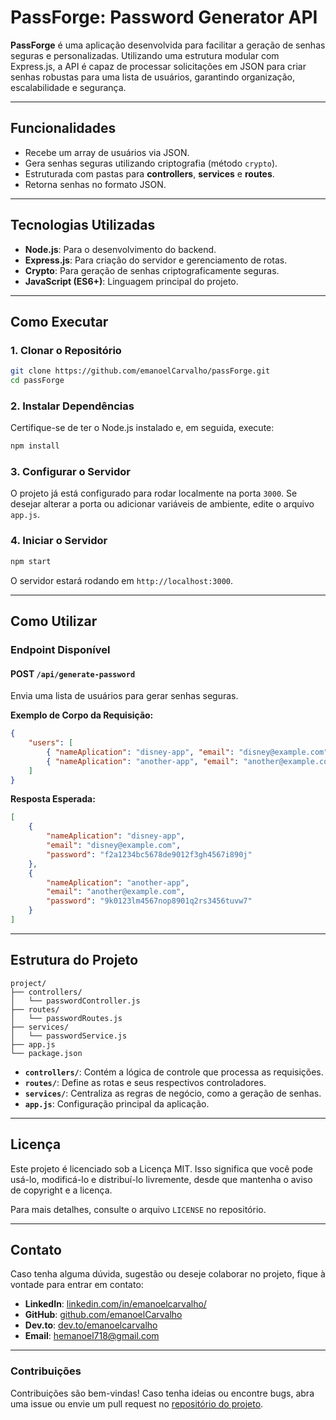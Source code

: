 # PassForge: Password Generator API

**PassForge** é uma aplicação desenvolvida para facilitar a geração de senhas seguras e personalizadas. Utilizando uma estrutura modular com Express.js, a API é capaz de processar solicitações em JSON para criar senhas robustas para uma lista de usuários, garantindo organização, escalabilidade e segurança.

---

## **Funcionalidades**

- Recebe um array de usuários via JSON.
- Gera senhas seguras utilizando criptografia (método `crypto`).
- Estruturada com pastas para **controllers**, **services** e **routes**.
- Retorna senhas no formato JSON.

---

## **Tecnologias Utilizadas**

- **Node.js**: Para o desenvolvimento do backend.
- **Express.js**: Para criação do servidor e gerenciamento de rotas.
- **Crypto**: Para geração de senhas criptograficamente seguras.
- **JavaScript (ES6+)**: Linguagem principal do projeto.

---

## **Como Executar**

### **1. Clonar o Repositório**

```bash
git clone https://github.com/emanoelCarvalho/passForge.git
cd passForge
```

### **2. Instalar Dependências**

Certifique-se de ter o Node.js instalado e, em seguida, execute:

```bash
npm install
```

### **3. Configurar o Servidor**

O projeto já está configurado para rodar localmente na porta `3000`. Se desejar alterar a porta ou adicionar variáveis de ambiente, edite o arquivo `app.js`.

### **4. Iniciar o Servidor**

```bash
npm start
```

O servidor estará rodando em `http://localhost:3000`.

---

## **Como Utilizar**

### **Endpoint Disponível**

#### POST `/api/generate-password`

Envia uma lista de usuários para gerar senhas seguras.

**Exemplo de Corpo da Requisição:**

```json
{
    "users": [
        { "nameAplication": "disney-app", "email": "disney@example.com" },
        { "nameAplication": "another-app", "email": "another@example.com" }
    ]
}
```

**Resposta Esperada:**

```json
[
    {
        "nameAplication": "disney-app",
        "email": "disney@example.com",
        "password": "f2a1234bc5678de9012f3gh4567i890j"
    },
    {
        "nameAplication": "another-app",
        "email": "another@example.com",
        "password": "9k0123lm4567nop8901q2rs3456tuvw7"
    }
]
```

---

## **Estrutura do Projeto**

```plaintext
project/
├── controllers/
│   └── passwordController.js
├── routes/
│   └── passwordRoutes.js
├── services/
│   └── passwordService.js
├── app.js
└── package.json
```

- **`controllers/`**: Contém a lógica de controle que processa as requisições.
- **`routes/`**: Define as rotas e seus respectivos controladores.
- **`services/`**: Centraliza as regras de negócio, como a geração de senhas.
- **`app.js`**: Configuração principal da aplicação.

---

## **Licença**

Este projeto é licenciado sob a Licença MIT. Isso significa que você pode usá-lo, modificá-lo e distribuí-lo livremente, desde que mantenha o aviso de copyright e a licença.

Para mais detalhes, consulte o arquivo `LICENSE` no repositório.

---

## **Contato**

Caso tenha alguma dúvida, sugestão ou deseje colaborar no projeto, fique à vontade para entrar em contato:

- **LinkedIn**: [linkedin.com/in/emanoelcarvalho/](https://www.linkedin.com/in/emanoelcarvalho/)
- **GitHub**: [github.com/emanoelCarvalho](https://github.com/emanoelCarvalho)
- **Dev.to**: [dev.to/emanoelcarvalho](https://dev.to/emanoelcarvalho)
- **Email**: [hemanoel718@gmail.com](mailto:hemanoel718@gmail.com)

---

### **Contribuições**

Contribuições são bem-vindas! Caso tenha ideias ou encontre bugs, abra uma issue ou envie um pull request no [repositório do projeto](https://github.com/emanoelCarvalho/passForge).

